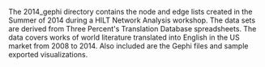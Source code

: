 The 2014_gephi directory contains the node and edge lists created in the Summer of 2014 during a HILT Network Analysis workshop. The data sets are derived from Three Percent's Translation Database spreadsheets. The data covers works of world literature translated into English in the US market from 2008 to 2014. Also included are the Gephi files and sample exported visualizations.
